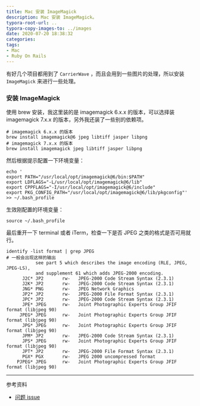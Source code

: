 ```yaml
---
title: Mac 安装 ImageMagick
description: Mac 安装 ImageMagick。
typora-root-url: ..
typora-copy-images-to: ../images
date: 2020-07-20 18:38:32
categories:
tags:
- Mac
- Ruby On Rails
---
```


有好几个项目都用到了 `CarrierWave` ，而且会用到一些图片的处理，所以安装 `ImageMagick` 来进行一些处理。

### 安装 ImageMagick

使用 brew 安装，我这里装的是 imagemagick 6.x.x 的版本，可以选择装 imagemagick 7.x.x 的版本，另外我还装了一些别的依赖项。

```shell
# imagemagick 6.x.x 的版本
brew install imagemagick@6 jpeg libtiff jasper libpng
# imagemagick 7.x.x 的版本
brew install imagemagick jpeg libtiff jasper libpng
```

然后根据提示配置一下环境变量：

```shell
echo '
export PATH="/usr/local/opt/imagemagick@6/bin:$PATH" 
export LDFLAGS="-L/usr/local/opt/imagemagick@6/lib"
export CPPFLAGS="-I/usr/local/opt/imagemagick@6/include"
export PKG_CONFIG_PATH="/usr/local/opt/imagemagick@6/lib/pkgconfig"' >> ~/.bash_profile
```

生效刚配置的环境变量：

```shell
source ~/.bash_profile
```

最后重开一下 terminal 或者 iTerm，检查一下是否 JPEG 之类的格式是否可用就行。

```shell
identify -list format | grep JPEG
# 一般会出现这样的输出
           see part 5 which describes the image encoding (RLE, JPEG, JPEG-LS),
           and supplement 61 which adds JPEG-2000 encoding.
      J2C* JP2       rw-   JPEG-2000 Code Stream Syntax (2.3.1)
      J2K* JP2       rw-   JPEG-2000 Code Stream Syntax (2.3.1)
      JNG* PNG       rw-   JPEG Network Graphics
      JP2* JP2       rw-   JPEG-2000 File Format Syntax (2.3.1)
      JPC* JP2       rw-   JPEG-2000 Code Stream Syntax (2.3.1)
      JPE* JPEG      rw-   Joint Photographic Experts Group JFIF format (libjpeg 90)
     JPEG* JPEG      rw-   Joint Photographic Experts Group JFIF format (libjpeg 90)
      JPG* JPEG      rw-   Joint Photographic Experts Group JFIF format (libjpeg 90)
      JPM* JP2       rw-   JPEG-2000 Code Stream Syntax (2.3.1)
      JPS* JPEG      rw-   Joint Photographic Experts Group JFIF format (libjpeg 90)
      JPT* JP2       rw-   JPEG-2000 File Format Syntax (2.3.1)
      PGX* PGX       rw-   JPEG 2000 uncompressed format
    PJPEG* JPEG      rw-   Joint Photographic Experts Group JFIF format (libjpeg 90)
```

------

参考资料

- [问题 issue](https://github.com/carrierwaveuploader/carrierwave/issues/1486)